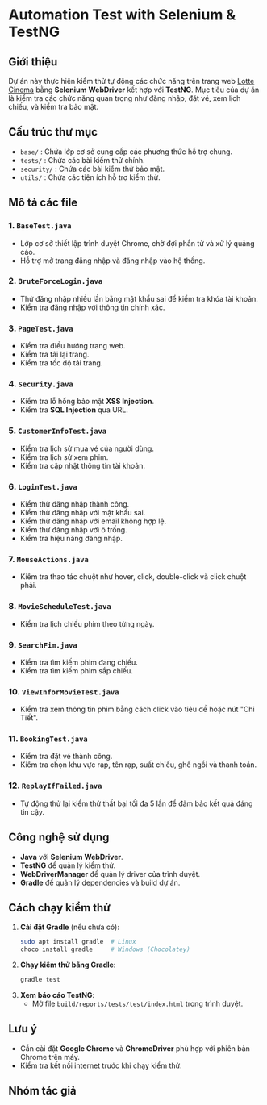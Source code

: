 # Automation Test with Selenium & TestNG

## Giới thiệu
Dự án này thực hiện kiểm thử tự động các chức năng trên trang web [Lotte Cinema](https://www.lottecinemavn.com) bằng **Selenium WebDriver** kết hợp với **TestNG**. Mục tiêu của dự án là kiểm tra các chức năng quan trọng như đăng nhập, đặt vé, xem lịch chiếu, và kiểm tra bảo mật.

## Cấu trúc thư mục
- `base/` : Chứa lớp cơ sở cung cấp các phương thức hỗ trợ chung.
- `tests/` : Chứa các bài kiểm thử chính.
- `security/` : Chứa các bài kiểm thử bảo mật.
- `utils/` : Chứa các tiện ích hỗ trợ kiểm thử.

## Mô tả các file
### 1. `BaseTest.java`
- Lớp cơ sở thiết lập trình duyệt Chrome, chờ đợi phần tử và xử lý quảng cáo.
- Hỗ trợ mở trang đăng nhập và đăng nhập vào hệ thống.

### 2. `BruteForceLogin.java`
- Thử đăng nhập nhiều lần bằng mật khẩu sai để kiểm tra khóa tài khoản.
- Kiểm tra đăng nhập với thông tin chính xác.

### 3. `PageTest.java`
- Kiểm tra điều hướng trang web.
- Kiểm tra tải lại trang.
- Kiểm tra tốc độ tải trang.

### 4. `Security.java`
- Kiểm tra lỗ hổng bảo mật **XSS Injection**.
- Kiểm tra **SQL Injection** qua URL.

### 5. `CustomerInfoTest.java`
- Kiểm tra lịch sử mua vé của người dùng.
- Kiểm tra lịch sử xem phim.
- Kiểm tra cập nhật thông tin tài khoản.

### 6. `LoginTest.java`
- Kiểm thử đăng nhập thành công.
- Kiểm thử đăng nhập với mật khẩu sai.
- Kiểm thử đăng nhập với email không hợp lệ.
- Kiểm thử đăng nhập với ô trống.
- Kiểm tra hiệu năng đăng nhập.

### 7. `MouseActions.java`
- Kiểm tra thao tác chuột như hover, click, double-click và click chuột phải.

### 8. `MovieScheduleTest.java`
- Kiểm tra lịch chiếu phim theo từng ngày.

### 9. `SearchFim.java`
- Kiểm tra tìm kiếm phim đang chiếu.
- Kiểm tra tìm kiếm phim sắp chiếu.

### 10. `ViewInforMovieTest.java`
- Kiểm tra xem thông tin phim bằng cách click vào tiêu đề hoặc nút "Chi Tiết".

### 11. `BookingTest.java`
- Kiểm tra đặt vé thành công.
- Kiểm tra chọn khu vực rạp, tên rạp, suất chiếu, ghế ngồi và thanh toán.

### 12. `ReplayIfFailed.java`
- Tự động thử lại kiểm thử thất bại tối đa 5 lần để đảm bảo kết quả đáng tin cậy.

## Công nghệ sử dụng
- **Java** với **Selenium WebDriver**.
- **TestNG** để quản lý kiểm thử.
- **WebDriverManager** để quản lý driver của trình duyệt.
- **Gradle** để quản lý dependencies và build dự án.

## Cách chạy kiểm thử
1. **Cài đặt Gradle** (nếu chưa có):
   ```bash
   sudo apt install gradle  # Linux
   choco install gradle     # Windows (Chocolatey)
   ```
2. **Chạy kiểm thử bằng Gradle**:
   ```bash
   gradle test
   ```
3. **Xem báo cáo TestNG**:
   - Mở file `build/reports/tests/test/index.html` trong trình duyệt.

## Lưu ý
- Cần cài đặt **Google Chrome** và **ChromeDriver** phù hợp với phiên bản Chrome trên máy.
- Kiểm tra kết nối internet trước khi chạy kiểm thử.

## Nhóm tác giả


